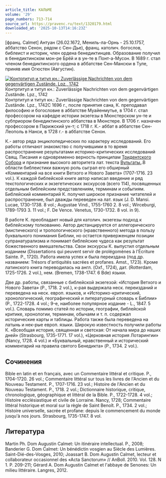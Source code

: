 ```yaml
---
article_title: КАЛЬМЕ
volume: '29'
page_numbers: 713-714
source_url: https://pravenc.ru/text/1320179.html
downloaded_at: '2025-10-13T14:16:23Z'
---
```


[франц. Calmet] Антуан (26.02.1672, Мениль-ла-Орнь - 25.10.1757, аббатство Сенон, рядом с Сен-Дье), франц. католич. богослов, библеист и историк, член ордена бенедиктинцев. Образование получил в бенедиктинском мон-ре Брёй и в ун-те в Понт-а-Мусон. В 1689 г. стал членом бенедиктинского ордена в аббатстве Сен-Мансюи в Туле, приняв имя Огюстен (Августин).

[![Контртитул и титул кн.: Zuverlässige Nachrichten von dem gegenvärtigen Zustände. Lpz., 1742](https://pravenc.ru/data/2012/09/11/1233263825/i200.jpg "Кликните для увеличения картинки")](https://pravenc.ru/data/2012/09/11/1233263825/i400.jpg)Контртитул и титул кн.: Zuverlässige Nachrichten von dem gegenvärtigen Zustände. Lpz., 1742  
Контртитул и титул кн.: Zuverlässige Nachrichten von dem gegenvärtigen Zustände. Lpz., 1742С 1696 г., после принятия сана, К. преподавал философию и богословие в аббатстве Муайенмутье, в 1704 г. стал профессором на кафедре истории экзегезы в Мюнстерском ун-те и субприором бенедиктинского аббатства в Мюнстере. В 1706 г. назначен профессором в Парижский ун-т; с 1718 г. К.- аббат в аббатстве Сен-Леополь в Нанси, в 1728 г.- в аббатстве Сенон.

К.- автор ряда энциклопедических по характеру исследований. Его работы отличают знакомство с получившими в то время распространение результатами историко-критических исследований Свящ. Писания и одновременно верность принципам [Тридентского Собора](<https://pravenc.ru/text/Тридентский Собор.html>) и признание высокого авторитета лат. текста [Вульгаты.](<https://pravenc.ru/text/Вульгаты .html>).В области библеистики важную роль сыграл его обширный «Комментарий на все книги Ветхого и Нового Завета» (1707-1716. 23 vol.). К каждой библейской книге автор написал введение и ряд текстологических и экзегетических экскурсов (всего 114), посвященных отдельным библейским представлениям, терминам и событиям. Библейский комментарий К. получил широкое признание читателей и распространение, был дважды переведен на лат. язык (J. D. Mansi. Lucae, 1730-1738. 8 vol.; Augustae Vind., 1755-1760 2. 8 vol.; Wirceburgi, 1789-1793 3. 11 vol.; F. De Vence. Venetus, 1730-1732. 8 vol. in 9).

В работе К. преобладает новый для католич. экзегезы подход к библейскому толкованию. Автор дистанцируется от аллегорического (мистического) и тропологического (нравственного) метода в пользу буквального понимания Библии, но остается приверженцем позиции супранатурализма и понимает библейские чудеса как результат божественного вмешательства. Свои экскурсы К. выпустил отдельным изданием (Dissertations qui peuvent servir de prolégomènes à l'Écriture Sainte. P., 1720). Работа имела успех и была переиздана (под др. названием: Trésors d'antiquités sacrées et profanes. Amst., 1723). Кроме латинского книга переводилась на англ. (Oxf., 1724), дат. (Rotterdam, 1725-1726. 2 vol.), нем. (Bremen, 1738-1747. 6 Bde) языки.

Две др. работы, связанные с библейской экзегезой: «История Ветхого и Нового Завета» (P., 1718. 2 vol.), к-рая выдержала неск. переизданий и переведена на неск. европ. языков, и «Историко-критический, хронологический, географический и литературный словарь к Библии» (Р., 1722-1728. 4 vol.; 9-е, наиболее популярное издание - L., 1847. 5 vol.). Словарь помимо статей по истории, географии, библейской критике, хронологии, терминам, обычаям и т. п. содержал исторические карты и таблицы. Работа также была переведена на латынь и нек-рые европ. языки. Широкую известность получили работы К. «Всеобщая история, священная и светская: От начала мира до наших дней» (Strasbourg, 1735-1771. 17 vol.), «Церковная история Лотарингии» (Nancy, 1728. 4 vol.) и «Буквальный, нравственный и исторический комментарий на правила святого Бенедикта» (P., 1734. 2 vol.).

## Сочинения

Bible en latin et en français, avec un Commentaire littéral et critique. P., 1704-1720. 26 vol.; Commentaire littéral sur tous les livres de l'Ancien et du Nouveau Testament. P., 1707-1716. 23 vol.; Histoire de l'Ancien et du Nouveau Testament. P., 1718. 2 vol.; Dictionnaire historique, critique, chronologique, géographique et littéral de la Bible. P., 1722-1728. 4 vol.; Histoire ecclésiastique et civile de Lorraine. Nancy, 1728; Commentaire littéral historique et moral sur la règle de Saint Benoît. P., 1734. 2 vol.; Histoire universelle, sacrée et profane: depuis le commencement du monde jusqu'à nos jours. Strasbourg, 1735-1747. 8 vol.

## Литература

Martin Ph. Dom Augustin Calmet: Un itinéraire intellectual. P., 2008; Banderier G. Dom Calmet: Un bénédictin vosgien au Siècle des Lumières. Saint-Dié-des-Vosges, 2010; Joassart B. Dom Augustin Calmet, lecteur et collaborateur occasionnel des «Acta Sanctorum» // AnBoll. 2010. Vol. 128. N 1. P. 209-211; Gérard A. Dom Augustin Calmet et l'abbaye de Senones: Un milieu littéraire. Langres, 2012.
